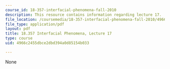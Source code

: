 ```yaml
---
course_id: 18-357-interfacial-phenomena-fall-2010
description: This resource contains information regarding lecture 17.
file_location: /coursemedia/18-357-interfacial-phenomena-fall-2010/4966c2455dbce2dbd394a0d85154b033_MIT18_357F10_Lecture17.pdf
file_type: application/pdf
layout: pdf
title: 18.357 Interfacial Phenomena, Lecture 17
type: course
uid: 4966c2455dbce2dbd394a0d85154b033

---
```

None